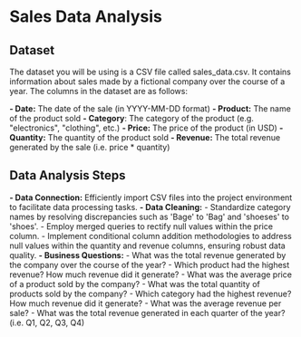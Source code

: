 # Sales Data Analysis
## Dataset
The dataset you will be using is a CSV file called sales_data.csv.
It contains information about sales made by a fictional company over the course of a year. The columns in the dataset are as follows:

**- Date:** The date of the sale (in YYYY-MM-DD format)
**- Product:** The name of the product sold
**- Category**: The category of the product (e.g. "electronics", "clothing", etc.)
**- Price:** The price of the product (in USD)
**- Quantity:** The quantity of the product sold
**- Revenue:** The total revenue generated by the sale (i.e. price * quantity)

## Data Analysis Steps
**- Data Connection:** Efficiently import CSV files into the project environment to facilitate data processing tasks.
**- Data Cleaning:** 
       - Standardize category names by resolving discrepancies such as 'Bage' to 'Bag' and 'shoeses' to 'shoes'.
       - Employ merged queries to rectify null values within the price column.
       - Implement conditional column addition methodologies to address null values within the quantity and revenue columns, ensuring robust data quality.
**- Business Questions:**
      - What was the total revenue generated by the company over the course of the year?
      - Which product had the highest revenue? How much revenue did it generate?
      - What was the average price of a product sold by the company?
      - What was the total quantity of products sold by the company?
      - Which category had the highest revenue? How much revenue did it generate?
      - What was the average revenue per sale?
      - What was the total revenue generated in each quarter of the year? (i.e. Q1, Q2, Q3, Q4)

